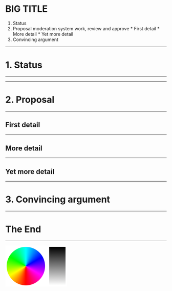 # BIG TITLE #

  1. Status
  2. Proposal moderation system work, review and approve 
    * First detail
    * More detail
    * Yet more detail
  3. Convincing argument

---

# 1. Status

***

---

# 2. Proposal

***

## First detail
  
***

## More detail

***

## Yet more detail

---

# 3. Convincing argument

--- 

# The End 

***

![Picture](pres1.png)


